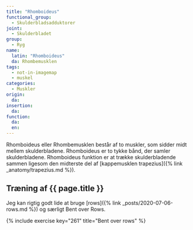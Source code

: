 ```yaml
---
title: "Rhomboideus"
functional_group:
  - Skulderbladsadduktorer
joint:
  - Skulderbladet
group:
  - Ryg
name:
  latin: "Rhomboideus"
  da: Rhombemusklen
tags:
  - not-in-imagemap
  - muskel
categories:
  - Muskler
origin: 
  da: 
insertion: 
  da: 
function:
  da:
  en:
---
```


Rhomboideus eller Rhombemusklen består af to muskler, som sidder midt mellem skulderbladene. Rhomboideus er to tykke bånd, der samler skulderbladene. Rhomboideus funktion er at trække skulderbladende sammen ligesom den midterste del af [kappemusklen trapezius]({% link _anatomy/trapezius.md %}). 

## Træning af {{ page.title }}

Jeg kan rigtig godt lide at bruge [rows]({% link _posts/2020-07-06-rows.md %}) og særligt Bent over Rows.

{% include exercise key="261" title="Bent over rows" %}
